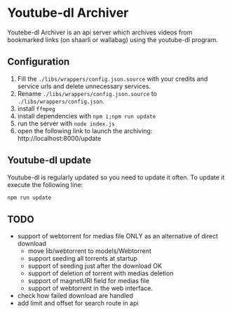 # Youtube-dl Archiver

Youtebe-dl Archiver is an api server which archives videos from bookmarked links (on shaarli or wallabag) using the youtube-dl program.

## Configuration 

1. Fill the `./libs/wrappers/config.json.source` with your credits and service urls and delete unnecessary services.
2. Rename `./libs/wrappers/config.json.source` to `./libs/wrappers/config.json`.
5. install `ffmpeg`
4. install dependencies with `npm i;npm run update`
5. run the server with `node index.js`
6. open the following link to launch the archiving: http://localhost:8000/update

## Youtube-dl update

Youtube-dl is regularly updated so you need to update it often. To update it execute the following line:

```bash 
npm run update
```

## TODO

- support of webtorrent for medias file ONLY as an alternative of direct download
  - move lib/webtorrent to models/Webtorrent
  - support seeding all torrents at startup
  - support of seeding just after the download OK
  - support of deletion of torrent with medias deletion
  - support of magnetURI field for medias file
  - support of webtorrent in the web interface.
- check how failed download are handled 
- add limit and offset for search route in api
